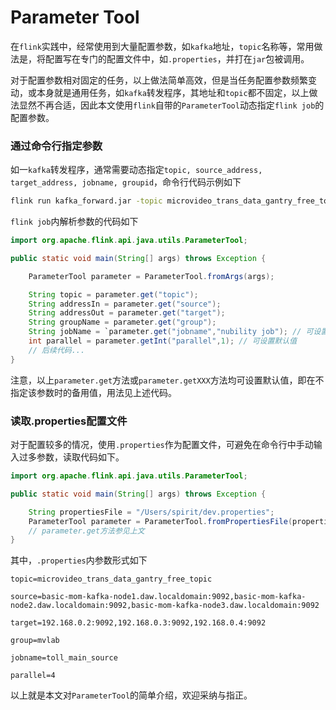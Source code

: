 # Parameter Tool

在`flink`实践中，经常使用到大量配置参数，如`kafka`地址，`topic`名称等，常用做法是，将配置写在专门的配置文件中，如`.properties`，并打在`jar`包被调用。

对于配置参数相对固定的任务，以上做法简单高效，但是当任务配置参数频繁变动，或本身就是通用任务，如`kafka`转发程序，其地址和`topic`都不固定，以上做法显然不再合适，因此本文使用`flink`自带的`ParameterTool`动态指定`flink job`的配置参数。

### 通过命令行指定参数

如一`kafka`转发程序，通常需要动态指定`topic, source_address, target_address, jobname, groupid`，命令行代码示例如下

```bash
flink run kafka_forward.jar -topic microvideo_trans_data_gantry_free_topic -source basic-mom-kafka-node1.daw.localdomain:9092,basic-mom-kafka-node2.daw.localdomain:9092,basic-mom-kafka-node3.daw.localdomain:9092 -target 192.168.0.2:9092,192.168.0.3:9092,192.168.0.4:9092 -group mvlab -jobname toll_main_source -parallel 4
```

`flink job`内解析参数的代码如下

```java
import org.apache.flink.api.java.utils.ParameterTool;

public static void main(String[] args) throws Exception {

    ParameterTool parameter = ParameterTool.fromArgs(args);

    String topic = parameter.get("topic");
    String addressIn = parameter.get("source");
    String addressOut = parameter.get("target");
    String groupName = parameter.get("group");
    String jobName = `parameter.get("jobname","nubility job"); // 可设置默认值
    int parallel = parameter.getInt("parallel",1); // 可设置默认值
    // 后续代码...
}
```

注意，以上`parameter.get`方法或`parameter.getXXX`方法均可设置默认值，即在不指定该参数时的备用值，用法见上述代码。

### 读取.properties配置文件

对于配置较多的情况，使用`.properties`作为配置文件，可避免在命令行中手动输入过多参数，读取代码如下。

```java
import org.apache.flink.api.java.utils.ParameterTool;

public static void main(String[] args) throws Exception {

    String propertiesFile = "/Users/spirit/dev.properties";
    ParameterTool parameter = ParameterTool.fromPropertiesFile(propertiesFile);
    // parameter.get方法参见上文
}
```

其中，`.properties`内参数形式如下

```properties
topic=microvideo_trans_data_gantry_free_topic 

source=basic-mom-kafka-node1.daw.localdomain:9092,basic-mom-kafka-node2.daw.localdomain:9092,basic-mom-kafka-node3.daw.localdomain:9092 

target=192.168.0.2:9092,192.168.0.3:9092,192.168.0.4:9092 

group=mvlab 

jobname=toll_main_source 

parallel=4
```

以上就是本文对`ParameterTool`的简单介绍，欢迎采纳与指正。
